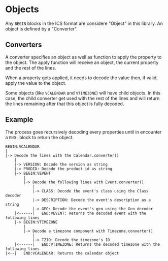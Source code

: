 # Objects

Any `BEGIN` blocks in the ICS format are considere "Object" in this library. An object is defined by a "Converter".

## Converters

A converter specifies an object as well as function to apply the property to the object. The apply function will receive an object, the current property and the rest of the lines.

When a property gets applied, it needs to decode the value then, if valid, apply the value to the object.

Some objects (like `VCALENDAR` and `VTIMEZONE`) will have child objects. In this case, the child converter get used with the rest of the lines and will return the lines remaining after that this object is fully decoded.

## Example

The process goes recursively decoding every properties until in encounter a `END:` block to return the object.

```
BEGIN:VCALENDAR
|
|-> Decode the lines with the Calendar.converter()
    |
    |-> VERSION: Decode the version as string
    |-> PRODID: Decode the product id as string
    |-> BEGIN:VEVENT
        |
        |-> Decode the following lines with Event.converter()
            |
            |-> CLASS: Decode the event's class using the Class decoder
            |-> DESCRIPTION: Decode the event's description as a string
            |-> GEO: Decode the event's geo using the Geo decoder
    |<------|   END:VEVENT: Returns the decoded event with the following lines
    |-> BEGIN:VTIMEZONE
        |
        |-> Decode a timezone component with Timezone.converter()
            |
            |-> TZID: Decode the timezone's ID
    |<------|   END:VTIMEZONE: Returns the decoded timezone with the following lines
|<--|   END:VCALENDAR: Returns the calendar object
```
